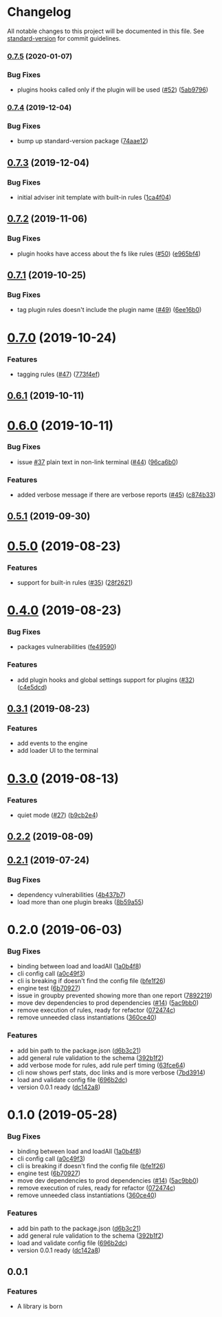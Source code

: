 # Changelog

All notable changes to this project will be documented in this file. See [standard-version](https://github.com/conventional-changelog/standard-version) for commit guidelines.

### [0.7.5](https://github.com/Jam3/adviser/compare/v0.7.4...v0.7.5) (2020-01-07)


### Bug Fixes

* plugins hooks called only if the plugin will be used ([#52](https://github.com/Jam3/adviser/issues/52)) ([5ab9796](https://github.com/Jam3/adviser/commit/5ab9796c69f806dcdfb62416b66f9dd5af5fe65a))

### [0.7.4](https://github.com/Jam3/adviser/compare/v0.7.3...v0.7.4) (2019-12-04)


### Bug Fixes

* bump up standard-version package ([74aae12](https://github.com/Jam3/adviser/commit/74aae1226585256c798c5180958da0c2ce8c8359))

<a name="0.7.3"></a>
## [0.7.3](https://github.com/Jam3/adviser/compare/v0.7.2...v0.7.3) (2019-12-04)


### Bug Fixes

* initial adviser init template with built-in rules ([1ca4f04](https://github.com/Jam3/adviser/commit/1ca4f04))



<a name="0.7.2"></a>
## [0.7.2](https://github.com/Jam3/adviser/compare/v0.7.1...v0.7.2) (2019-11-06)


### Bug Fixes

* plugin hooks have access about the fs like rules ([#50](https://github.com/Jam3/adviser/issues/50)) ([e965bf4](https://github.com/Jam3/adviser/commit/e965bf4))



<a name="0.7.1"></a>
## [0.7.1](https://github.com/Jam3/adviser/compare/v0.7.0...v0.7.1) (2019-10-25)


### Bug Fixes

* tag plugin rules doesn't include the plugin name ([#49](https://github.com/Jam3/adviser/issues/49)) ([6ee16b0](https://github.com/Jam3/adviser/commit/6ee16b0))



<a name="0.7.0"></a>
# [0.7.0](https://github.com/Jam3/adviser/compare/v0.6.1...v0.7.0) (2019-10-24)


### Features

* tagging rules ([#47](https://github.com/Jam3/adviser/issues/47)) ([773f4ef](https://github.com/Jam3/adviser/commit/773f4ef))



<a name="0.6.1"></a>
## [0.6.1](https://github.com/Jam3/adviser/compare/v0.6.0...v0.6.1) (2019-10-11)



<a name="0.6.0"></a>
# [0.6.0](https://github.com/Jam3/adviser/compare/v0.5.1...v0.6.0) (2019-10-11)


### Bug Fixes

* issue [#37](https://github.com/Jam3/adviser/issues/37) plain text in non-link terminal ([#44](https://github.com/Jam3/adviser/issues/44)) ([96ca6b0](https://github.com/Jam3/adviser/commit/96ca6b0))


### Features

* added verbose message if there are verbose reports ([#45](https://github.com/Jam3/adviser/issues/45)) ([c874b33](https://github.com/Jam3/adviser/commit/c874b33))



<a name="0.5.1"></a>
## [0.5.1](https://github.com/Jam3/adviser/compare/v0.5.0...v0.5.1) (2019-09-30)



<a name="0.5.0"></a>
# [0.5.0](https://github.com/Jam3/adviser/compare/v0.4.0...v0.5.0) (2019-08-23)


### Features

* support for built-in rules ([#35](https://github.com/Jam3/adviser/issues/35)) ([28f2621](https://github.com/Jam3/adviser/commit/28f2621))



<a name="0.4.0"></a>
# [0.4.0](https://github.com/Jam3/adviser/compare/v0.3.1...v0.4.0) (2019-08-23)


### Bug Fixes

* packages vulnerabilities ([fe49590](https://github.com/Jam3/adviser/commit/fe49590))


### Features

* add plugin hooks and global settings support for plugins ([#32](https://github.com/Jam3/adviser/issues/32)) ([c4e5dcd](https://github.com/Jam3/adviser/commit/c4e5dcd))



<a name="0.3.1"></a>
## [0.3.1](https://github.com/Jam3/adviser/compare/v0.3.0...v0.3.1) (2019-08-23)

### Features

* add events to the engine
* add loader UI to the terminal


<a name="0.3.0"></a>
# [0.3.0](https://github.com/Jam3/adviser/compare/v0.2.2...v0.3.0) (2019-08-13)


### Features

* quiet mode ([#27](https://github.com/Jam3/adviser/issues/27)) ([b9cb2e4](https://github.com/Jam3/adviser/commit/b9cb2e4))



<a name="0.2.2"></a>
## [0.2.2](https://github.com/Jam3/adviser/compare/v0.2.1...v0.2.2) (2019-08-09)



<a name="0.2.1"></a>
## [0.2.1](https://github.com/Jam3/adviser/compare/v0.2.0...v0.2.1) (2019-07-24)


### Bug Fixes

* dependency vulnerabilities ([4b437b7](https://github.com/Jam3/adviser/commit/4b437b7))
* load more than one plugin breaks ([8b59a55](https://github.com/Jam3/adviser/commit/8b59a55))



<a name="0.2.0"></a>
# 0.2.0 (2019-06-03)


### Bug Fixes

* binding between load and loadAll ([1a0b4f8](https://github.com/Jam3/intern-sentinal/commit/1a0b4f8))
* cli config call ([a0c49f3](https://github.com/Jam3/intern-sentinal/commit/a0c49f3))
* cli is breaking if doesn't find the config file ([bfe1f26](https://github.com/Jam3/intern-sentinal/commit/bfe1f26))
* engine test ([6b70927](https://github.com/Jam3/intern-sentinal/commit/6b70927))
* issue in groupby prevented showing more than one report ([7892219](https://github.com/Jam3/intern-sentinal/commit/7892219))
* move dev dependencies to prod dependencies ([#14](https://github.com/Jam3/intern-sentinal/issues/14)) ([5ac9bb0](https://github.com/Jam3/intern-sentinal/commit/5ac9bb0))
* remove execution of rules, ready for refactor ([072474c](https://github.com/Jam3/intern-sentinal/commit/072474c))
* remove unneeded class instantiations ([360ce40](https://github.com/Jam3/intern-sentinal/commit/360ce40))


### Features

* add bin path to the package.json ([d6b3c21](https://github.com/Jam3/intern-sentinal/commit/d6b3c21))
* add general rule validation to the schema ([392b1f2](https://github.com/Jam3/intern-sentinal/commit/392b1f2))
* add verbose mode for rules, add rule perf timing ([63fce64](https://github.com/Jam3/intern-sentinal/commit/63fce64))
* cli now shows perf stats, doc links and is more verbose ([7bd3914](https://github.com/Jam3/intern-sentinal/commit/7bd3914))
* load and validate config file ([696b2dc](https://github.com/Jam3/intern-sentinal/commit/696b2dc))
* version 0.0.1 ready ([dc142a8](https://github.com/Jam3/intern-sentinal/commit/dc142a8))



<a name="0.1.0"></a>
# 0.1.0 (2019-05-28)


### Bug Fixes

* binding between load and loadAll ([1a0b4f8](https://github.com/Jam3/intern-sentinal/commit/1a0b4f8))
* cli config call ([a0c49f3](https://github.com/Jam3/intern-sentinal/commit/a0c49f3))
* cli is breaking if doesn't find the config file ([bfe1f26](https://github.com/Jam3/intern-sentinal/commit/bfe1f26))
* engine test ([6b70927](https://github.com/Jam3/intern-sentinal/commit/6b70927))
* move dev dependencies to prod dependencies ([#14](https://github.com/Jam3/intern-sentinal/issues/14)) ([5ac9bb0](https://github.com/Jam3/intern-sentinal/commit/5ac9bb0))
* remove execution of rules, ready for refactor ([072474c](https://github.com/Jam3/intern-sentinal/commit/072474c))
* remove unneeded class instantiations ([360ce40](https://github.com/Jam3/intern-sentinal/commit/360ce40))


### Features

* add bin path to the package.json ([d6b3c21](https://github.com/Jam3/intern-sentinal/commit/d6b3c21))
* add general rule validation to the schema ([392b1f2](https://github.com/Jam3/intern-sentinal/commit/392b1f2))
* load and validate config file ([696b2dc](https://github.com/Jam3/intern-sentinal/commit/696b2dc))
* version 0.0.1 ready ([dc142a8](https://github.com/Jam3/intern-sentinal/commit/dc142a8))



<a name="0.0.1"></a>
## 0.0.1

### Features

- A library is born
